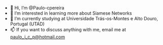 - 👋 Hi, I’m @Paulo-cpereira
- 👀 I’m interested in learning more about Siamese Networks
- 🌱 I’m currently studying at  Universidade Trás-os-Montes e Alto Douro, Portugal (UTAD)
- 📫 If you want to discuss anything with me, email me at paulo_j_c_p@hotmail.com

<!---
Paulo-cpereira/Paulo-cpereira is a ✨ special ✨ repository because its `README.md` (this file) appears on your GitHub profile.
You can click the Preview link to take a look at your changes.
--->
